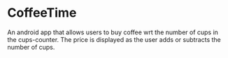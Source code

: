 # CoffeeTime
An android app that allows users to buy coffee wrt the number of cups in the cups-counter. The price is displayed as the user adds or subtracts the number of cups.  
